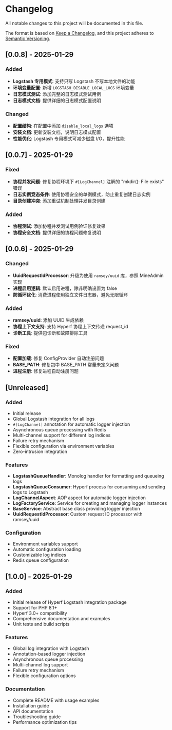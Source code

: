 # Changelog

All notable changes to this project will be documented in this file.

The format is based on [Keep a Changelog](https://keepachangelog.com/en/1.0.0/),
and this project adheres to [Semantic Versioning](https://semver.org/spec/v2.0.0.html).

## [0.0.8] - 2025-01-29

### Added
- **Logstash 专用模式**: 支持只写 Logstash 不写本地文件的功能
- **环境变量配置**: 新增 `LOGSTASH_DISABLE_LOCAL_LOGS` 环境变量
- **日志模式测试**: 添加完整的日志模式测试用例
- **日志模式文档**: 提供详细的日志模式配置说明

### Changed
- **配置结构**: 在配置中添加 `disable_local_logs` 选项
- **安装文档**: 更新安装文档，说明日志模式配置
- **性能优化**: Logstash 专用模式可减少磁盘 I/O，提升性能

## [0.0.7] - 2025-01-29

### Fixed
- **协程并发问题**: 修复协程环境下 `#[LogChannel]` 注解的 "mkdir(): File exists" 错误
- **日志实例竞态条件**: 使用协程安全的单例模式，防止重复创建日志实例
- **目录创建冲突**: 添加重试机制处理并发目录创建

### Added
- **协程测试**: 添加协程并发测试用例验证修复效果
- **协程安全文档**: 提供详细的协程问题修复说明

## [0.0.6] - 2025-01-29

### Changed
- **UuidRequestIdProcessor**: 升级为使用 `ramsey/uuid` 库，参照 MineAdmin 实现
- **进程启用逻辑**: 默认启用进程，除非明确设置为 false
- **防循环优化**: 消费进程使用独立文件日志器，避免无限循环

### Added
- **ramsey/uuid**: 添加 UUID 生成依赖
- **协程上下文支持**: 支持 Hyperf 协程上下文传递 request_id
- **诊断工具**: 提供包诊断和故障排除工具

### Fixed
- **配置加载**: 修复 ConfigProvider 自动注册问题
- **BASE_PATH**: 修复包中 BASE_PATH 常量未定义问题
- **进程注册**: 修复进程自动注册问题

## [Unreleased]

### Added
- Initial release
- Global Logstash integration for all logs
- `#[LogChannel]` annotation for automatic logger injection
- Asynchronous queue processing with Redis
- Multi-channel support for different log indices
- Failure retry mechanism
- Flexible configuration via environment variables
- Zero-intrusion integration

### Features
- **LogstashQueueHandler**: Monolog handler for formatting and queueing logs
- **LogstashQueueConsumer**: Hyperf process for consuming and sending logs to Logstash
- **LogChannelAspect**: AOP aspect for automatic logger injection
- **LogFactoryService**: Service for creating and managing logger instances
- **BaseService**: Abstract base class providing logger injection
- **UuidRequestIdProcessor**: Custom request ID processor with ramsey/uuid

### Configuration
- Environment variables support
- Automatic configuration loading
- Customizable log indices
- Redis queue configuration

## [1.0.0] - 2025-01-29

### Added
- Initial release of Hyperf Logstash integration package
- Support for PHP 8.1+
- Hyperf 3.0+ compatibility
- Comprehensive documentation and examples
- Unit tests and build scripts

### Features
- Global log integration with Logstash
- Annotation-based logger injection
- Asynchronous queue processing
- Multi-channel log support
- Failure retry mechanism
- Flexible configuration options

### Documentation
- Complete README with usage examples
- Installation guide
- API documentation
- Troubleshooting guide
- Performance optimization tips 